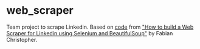 # web_scraper
Team project to scrape Linkedin. Based on [code](https://github.com/FabChris01/Linkedin-Web-Scraper) from ["How to build a Web Scraper for Linkedin using Selenium and BeautifulSoup"](https://medium.com/featurepreneur/how-to-build-a-web-scraper-for-linkedin-using-selenium-and-beautifulsoup-94ab717d69a0) by Fabian Christopher.
